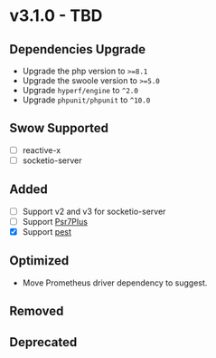 # v3.1.0 - TBD

## Dependencies Upgrade

- Upgrade the php version to `>=8.1`
- Upgrade the swoole version to `>=5.0`
- Upgrade `hyperf/engine` to `^2.0`
- Upgrade `phpunit/phpunit` to `^10.0`

## Swow Supported

- [ ] reactive-x
- [ ] socketio-server

## Added

- [ ] Support v2 and v3 for socketio-server
- [ ] Support [Psr7Plus](https://github.com/swow/psr7-plus)
- [x] Support [pest](https://github.com/pestphp/pest)

## Optimized

- Move Prometheus driver dependency to suggest.

## Removed

## Deprecated
